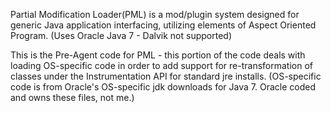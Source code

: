 Partial Modification Loader(PML) is a mod/plugin system designed for generic Java application interfacing, utilizing elements of Aspect Oriented Program. (Uses Oracle Java 7 - Dalvik not supported)


This is the Pre-Agent code for PML - this portion of the code deals with loading OS-specific code in order to add support for re-transformation of classes under the Instrumentation API for standard jre installs. (OS-specific code is from Oracle's OS-specific jdk downloads for Java 7. Oracle coded and owns these files, not me.)